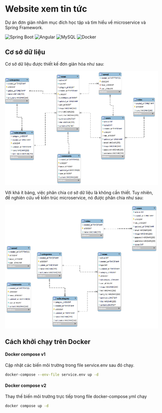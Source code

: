 # Website xem tin tức

Dự án đơn giản nhằm mục đích học tập và tìm hiểu về microservice và Spring Framework.

![Spring Boot](https://img.shields.io/badge/Spring_Boot-6DB33F?style=for-the-badge&logo=spring-boot&logoColor=white)
![Angular](https://img.shields.io/badge/Angular-DD0031?style=for-the-badge&logo=angular&logoColor=white)
![MySQL](https://img.shields.io/badge/MySQL-005C84?style=for-the-badge&logo=mysql&logoColor=white)
![Docker](https://img.shields.io/badge/Docker-2CA5E0?style=for-the-badge&logo=docker&logoColor=white)

## Cơ sở dữ liệu

Cơ sở dữ liệu được thiết kế đơn giản hóa như sau:

![ERD](image/News-ERD.png)

Với khá ít bảng, việc phân chia cơ sở dữ liệu là không cần thiết. Tuy nhiên, để nghiên cứu về kiến trúc microservice, nó được phân chia như sau:

![ERD Split](image/News-ERD-split.png)

## Cách khởi chạy trên Docker

#### Docker compose v1
Cập nhật các biến môi trường trong file service.env sau đó chạy.
````cmd
docker-compose --env-file service.env up -d
````
#### Docker compose v2
Thay thế biến môi trường trực tiếp trong file docker-compose.yml chạy
````cmd
docker compose up -d
````
